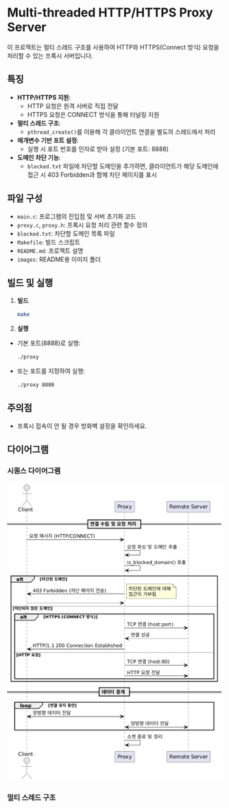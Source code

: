 # Multi-threaded HTTP/HTTPS Proxy Server

이 프로젝트는 멀티 스레드 구조를 사용하여 HTTP와 HTTPS(Connect 방식) 요청을 처리할 수 있는 프록시 서버입니다.

## 특징

- **HTTP/HTTPS 지원**:
  - HTTP 요청은 원격 서버로 직접 전달
  - HTTPS 요청은 CONNECT 방식을 통해 터널링 지원
- **멀티 스레드 구조**:
  - `pthread_create()`를 이용해 각 클라이언트 연결을 별도의 스레드에서 처리
- **매개변수 기반 포트 설정**:
  - 실행 시 포트 번호를 인자로 받아 설정 (기본 포트: 8888)
- **도메인 차단 기능**:
  - `blocked.txt` 파일에 차단할 도메인을 추가하면, 클라이언트가 해당 도메인에 접근 시 403 Forbidden과 함께 차단 페이지를 표시

## 파일 구성

- `main.c`: 프로그램의 진입점 및 서버 초기화 코드
- `proxy.c`, `proxy.h`: 프록시 요청 처리 관련 함수 정의
- `blocked.txt`: 차단할 도메인 목록 파일
- `Makefile`: 빌드 스크립트
- `README.md`: 프로젝트 설명
- `images`: README용 이미지 폴더

## 빌드 및 실행

1. **빌드**

   ```bash
   make
   ```

2. **실행**

- 기본 포트(8888)로 실행:
  ```bash
  ./proxy
  ```
- 또는 포트를 지정하여 실행:
  ```bash
  ./proxy 8080
  ```

## 주의점

- 프록시 접속이 안 될 경우 방화벽 설정을 확인하세요.

## 다이어그램

### 시퀀스 다이어그램

![diagram](images/sequence_diagram_v2.png)

### 멀티 스레드 구조



